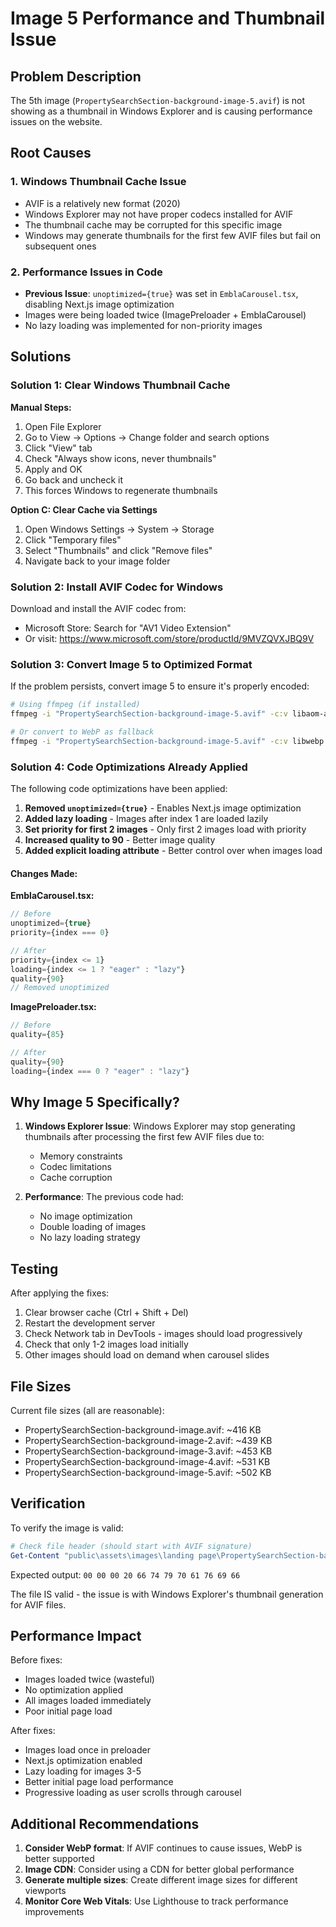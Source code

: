 # Image 5 Performance and Thumbnail Issue

## Problem Description

The 5th image (`PropertySearchSection-background-image-5.avif`) is not showing as a thumbnail in Windows Explorer and is causing performance issues on the website.

## Root Causes

### 1. Windows Thumbnail Cache Issue
- AVIF is a relatively new format (2020)
- Windows Explorer may not have proper codecs installed for AVIF
- The thumbnail cache may be corrupted for this specific image
- Windows may generate thumbnails for the first few AVIF files but fail on subsequent ones

### 2. Performance Issues in Code
- **Previous Issue**: `unoptimized={true}` was set in `EmblaCarousel.tsx`, disabling Next.js image optimization
- Images were being loaded twice (ImagePreloader + EmblaCarousel)
- No lazy loading was implemented for non-priority images

## Solutions

### Solution 1: Clear Windows Thumbnail Cache

**Manual Steps:**
1. Open File Explorer
2. Go to View → Options → Change folder and search options
3. Click "View" tab
4. Check "Always show icons, never thumbnails"
5. Apply and OK
6. Go back and uncheck it
7. This forces Windows to regenerate thumbnails

**Option C: Clear Cache via Settings**
1. Open Windows Settings → System → Storage
2. Click "Temporary files"
3. Select "Thumbnails" and click "Remove files"
4. Navigate back to your image folder

### Solution 2: Install AVIF Codec for Windows

Download and install the AVIF codec from:
- Microsoft Store: Search for "AV1 Video Extension"
- Or visit: https://www.microsoft.com/store/productId/9MVZQVXJBQ9V

### Solution 3: Convert Image 5 to Optimized Format

If the problem persists, convert image 5 to ensure it's properly encoded:

```bash
# Using ffmpeg (if installed)
ffmpeg -i "PropertySearchSection-background-image-5.avif" -c:v libaom-av1 -crf 30 -b:v 0 "PropertySearchSection-background-image-5-optimized.avif"

# Or convert to WebP as fallback
ffmpeg -i "PropertySearchSection-background-image-5.avif" -c:v libwebp -quality 85 "PropertySearchSection-background-image-5.webp"
```

### Solution 4: Code Optimizations Already Applied

The following code optimizations have been applied:

1. **Removed `unoptimized={true}`** - Enables Next.js image optimization
2. **Added lazy loading** - Images after index 1 are loaded lazily
3. **Set priority for first 2 images** - Only first 2 images load with priority
4. **Increased quality to 90** - Better image quality
5. **Added explicit loading attribute** - Better control over when images load

#### Changes Made:

**EmblaCarousel.tsx:**
```typescript
// Before
unoptimized={true}
priority={index === 0}

// After
priority={index <= 1}
loading={index <= 1 ? "eager" : "lazy"}
quality={90}
// Removed unoptimized
```

**ImagePreloader.tsx:**
```typescript
// Before
quality={85}

// After
quality={90}
loading={index === 0 ? "eager" : "lazy"}
```

## Why Image 5 Specifically?

1. **Windows Explorer Issue**: Windows Explorer may stop generating thumbnails after processing the first few AVIF files due to:
   - Memory constraints
   - Codec limitations
   - Cache corruption

2. **Performance**: The previous code had:
   - No image optimization
   - Double loading of images
   - No lazy loading strategy

## Testing

After applying the fixes:

1. Clear browser cache (Ctrl + Shift + Del)
2. Restart the development server
3. Check Network tab in DevTools - images should load progressively
4. Check that only 1-2 images load initially
5. Other images should load on demand when carousel slides

## File Sizes

Current file sizes (all are reasonable):
- PropertySearchSection-background-image.avif: ~416 KB
- PropertySearchSection-background-image-2.avif: ~439 KB
- PropertySearchSection-background-image-3.avif: ~453 KB
- PropertySearchSection-background-image-4.avif: ~531 KB
- PropertySearchSection-background-image-5.avif: ~502 KB

## Verification

To verify the image is valid:

```powershell
# Check file header (should start with AVIF signature)
Get-Content "public\assets\images\landing page\PropertySearchSection-background-image-5.avif" -Encoding Byte -TotalCount 20
```

Expected output: `00 00 00 20 66 74 79 70 61 76 69 66`

The file IS valid - the issue is with Windows Explorer's thumbnail generation for AVIF files.

## Performance Impact

Before fixes:
- Images loaded twice (wasteful)
- No optimization applied
- All images loaded immediately
- Poor initial page load

After fixes:
- Images load once in preloader
- Next.js optimization enabled
- Lazy loading for images 3-5
- Better initial page load performance
- Progressive loading as user scrolls through carousel

## Additional Recommendations

1. **Consider WebP format**: If AVIF continues to cause issues, WebP is better supported
2. **Image CDN**: Consider using a CDN for better global performance
3. **Generate multiple sizes**: Create different image sizes for different viewports
4. **Monitor Core Web Vitals**: Use Lighthouse to track performance improvements

